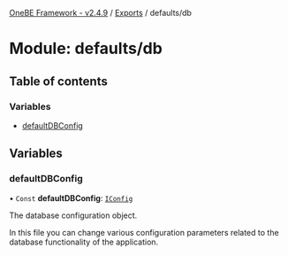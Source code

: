 [OneBE Framework - v2.4.9](../README.md) / [Exports](../modules.md) / defaults/db

# Module: defaults/db

## Table of contents

### Variables

- [defaultDBConfig](defaults_db.md#defaultdbconfig)

## Variables

### defaultDBConfig

• `Const` **defaultDBConfig**: [`IConfig`](../interfaces/System_IConfig.IConfig.md)

The database configuration object.

In this file you can change various configuration parameters related to the
database functionality of the application.
